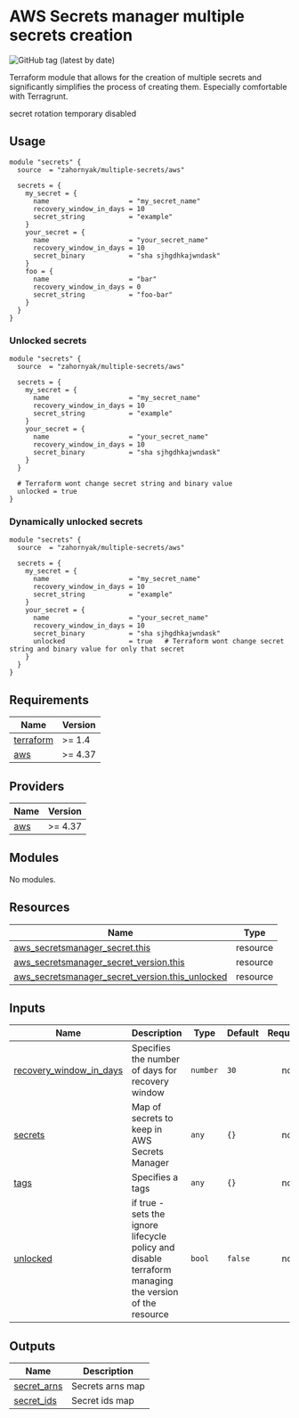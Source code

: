 # AWS Secrets manager multiple secrets creation
![GitHub tag (latest by date)](https://img.shields.io/github/v/tag/zahornyak/terraform-aws-multiple-secrets)

Terraform module that allows for the creation of multiple secrets and significantly simplifies the process of creating them.
Especially comfortable with Terragrunt.

secret rotation temporary disabled

## Usage

```hcl
module "secrets" {
  source  = "zahornyak/multiple-secrets/aws"

  secrets = {
    my_secret = {
      name                    = "my_secret_name"
      recovery_window_in_days = 10
      secret_string           = "example"
    }
    your_secret = {
      name                    = "your_secret_name"
      recovery_window_in_days = 10
      secret_binary           = "sha sjhgdhkajwndask"
    }
    foo = {
      name                    = "bar"
      recovery_window_in_days = 0
      secret_string           = "foo-bar"
    }
  }
}
```

### Unlocked secrets

```hcl
module "secrets" {
  source  = "zahornyak/multiple-secrets/aws"

  secrets = {
    my_secret = {
      name                    = "my_secret_name"
      recovery_window_in_days = 10
      secret_string           = "example"
    }
    your_secret = {
      name                    = "your_secret_name"
      recovery_window_in_days = 10
      secret_binary           = "sha sjhgdhkajwndask"
    }
  }

  # Terraform wont change secret string and binary value
  unlocked = true
}
```


### Dynamically unlocked secrets

```hcl
module "secrets" {
  source  = "zahornyak/multiple-secrets/aws"

  secrets = {
    my_secret = {
      name                    = "my_secret_name"
      recovery_window_in_days = 10
      secret_string           = "example"
    }
    your_secret = {
      name                    = "your_secret_name"
      recovery_window_in_days = 10
      secret_binary           = "sha sjhgdhkajwndask"
      unlocked                = true   # Terraform wont change secret string and binary value for only that secret
    }
  }
}
```

<!-- BEGINNING OF PRE-COMMIT-TERRAFORM DOCS HOOK -->
## Requirements

| Name | Version |
|------|---------|
| <a name="requirement_terraform"></a> [terraform](#requirement\_terraform) | >= 1.4 |
| <a name="requirement_aws"></a> [aws](#requirement\_aws) | >= 4.37 |

## Providers

| Name | Version |
|------|---------|
| <a name="provider_aws"></a> [aws](#provider\_aws) | >= 4.37 |

## Modules

No modules.

## Resources

| Name | Type |
|------|------|
| [aws_secretsmanager_secret.this](https://registry.terraform.io/providers/hashicorp/aws/latest/docs/resources/secretsmanager_secret) | resource |
| [aws_secretsmanager_secret_version.this](https://registry.terraform.io/providers/hashicorp/aws/latest/docs/resources/secretsmanager_secret_version) | resource |
| [aws_secretsmanager_secret_version.this_unlocked](https://registry.terraform.io/providers/hashicorp/aws/latest/docs/resources/secretsmanager_secret_version) | resource |

## Inputs

| Name | Description | Type | Default | Required |
|------|-------------|------|---------|:--------:|
| <a name="input_recovery_window_in_days"></a> [recovery\_window\_in\_days](#input\_recovery\_window\_in\_days) | Specifies the number of days for recovery window | `number` | `30` | no |
| <a name="input_secrets"></a> [secrets](#input\_secrets) | Map of secrets to keep in AWS Secrets Manager | `any` | `{}` | no |
| <a name="input_tags"></a> [tags](#input\_tags) | Specifies a tags | `any` | `{}` | no |
| <a name="input_unlocked"></a> [unlocked](#input\_unlocked) | if true - sets the ignore lifecycle policy and disable terraform managing the version of the resource | `bool` | `false` | no |

## Outputs

| Name | Description |
|------|-------------|
| <a name="output_secret_arns"></a> [secret\_arns](#output\_secret\_arns) | Secrets arns map |
| <a name="output_secret_ids"></a> [secret\_ids](#output\_secret\_ids) | Secret ids map |
<!-- END OF PRE-COMMIT-TERRAFORM DOCS HOOK -->